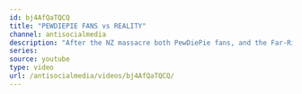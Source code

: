 ```yaml
---
id: bj4AfQaTQCQ
title: "PEWDIEPIE FANS vs REALITY"
channel: antisocialmedia
description: "After the NZ massacre both PewDiePie fans, and the Far-Right were eager to deflect blame. Here's all of their bad arguments in one video - and how to respond to them."
series:
source: youtube
type: video
url: /antisocialmedia/videos/bj4AfQaTQCQ/
---
```

